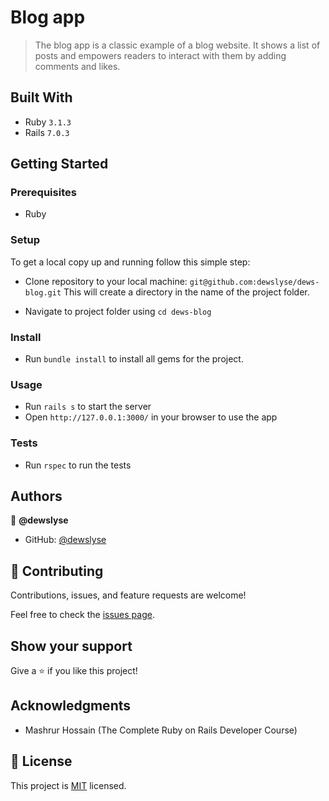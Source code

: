 # Blog app

> The blog app is a classic example of a blog website. It shows a list of posts and empowers readers to interact with them by adding comments and likes.


## Built With

- Ruby `3.1.3`
- Rails `7.0.3`


## Getting Started

### Prerequisites

- Ruby

### Setup

To get a local copy up and running follow this simple step:

- Clone repository to your local machine: 
`git@github.com:dewslyse/dews-blog.git`
This will create a directory in the name of the project folder.

- Navigate to project folder using `cd dews-blog`

### Install

- Run `bundle install` to install all gems for the project.

### Usage

- Run `rails s` to start the server
- Open `http://127.0.0.1:3000/` in your browser to use the app

### Tests
- Run `rspec` to run the tests

## Authors

👤 **@dewslyse**

- GitHub: [@dewslyse](https://github.com/dewslyse)

## 🤝 Contributing

Contributions, issues, and feature requests are welcome!

Feel free to check the [issues page](../../issues/).

## Show your support

Give a ⭐️ if you like this project!

## Acknowledgments

- Mashrur Hossain (The Complete Ruby on Rails Developer Course)


## 📝 License

This project is [MIT](./LICENSE) licensed.
